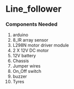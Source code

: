 # Line_follower

### Components Needed

1. arduino
2. 8_IR array sensor
3. L298N motor driver module
4. 2 X 12V DC motor
5. 12V battery 
6. Chassis
7. Jumper wires
8. On_Off switch
9. buzzer
10. Tyres
